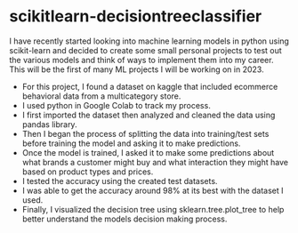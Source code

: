 # scikitlearn-decisiontreeclassifier

I have recently started looking into machine learning models in python using scikit-learn and decided to create some small personal projects to test out the various models and think of ways to implement them into my career. This will be the first of many ML projects I will be working on in 2023.

- For this project, I found a dataset on kaggle that included ecommerce behavioral data from a multicategory store.
- I used python in Google Colab to track my process.
- I first imported the dataset then analyzed and cleaned the data using pandas library.
- Then I began the process of splitting the data into training/test sets before training the model and asking it to make predictions.
- Once the model is trained, I asked it to make some predictions about what brands a customer might buy and what interaction they might have based on product types and prices.
- I tested the accuracy using the created test datasets.
- I was able to get the accuracy around 98% at its best with the dataset I used.
- Finally, I visualized the decision tree using sklearn.tree.plot_tree to help better understand the models decision making process.
